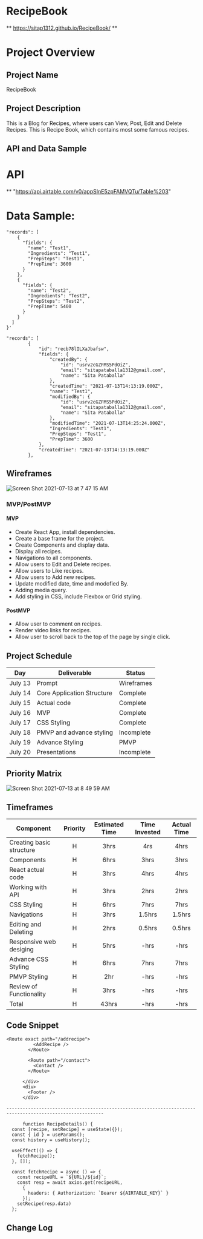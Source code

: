 # RecipeBook
** https://sitap1312.github.io/RecipeBook/ **

# Project Overview

## Project Name

RecipeBook

## Project Description
 
This is a Blog for Recipes, where users can View, Post, Edit and Delete Recipes. This is Recipe Book, which contains most some famous recipes.

## API and Data Sample

# API

** "https://api.airtable.com/v0/appSInE5zpFAMVQTu/Table%203"

# Data Sample: 
```
"records": [
    {
      "fields": {
        "name": "Test1",
        "Ingredients": "Test1",
        "PrepSteps": "Test1",
        "PrepTime": 3600
      }
    },
    {
      "fields": {
        "name": "Test2",
        "Ingredients": "Test2",
        "PrepSteps": "Test2",
        "PrepTime": 5400
      }
    }
  ]
}'

"records": [
        {
            "id": "recb78lILXaJbafsw",
            "fields": {
                "createdBy": {
                    "id": "usrv2cGZFMS5PdOiZ",
                    "email": "sitapataballa1312@gmail.com",
                    "name": "Sita Pataballa"
                },
                "createdTime": "2021-07-13T14:13:19.000Z",
                "name": "Test1",
                "modifiedBy": {
                    "id": "usrv2cGZFMS5PdOiZ",
                    "email": "sitapataballa1312@gmail.com",
                    "name": "Sita Pataballa"
                },
                "modifiedTime": "2021-07-13T14:25:24.000Z",
                "Ingredients": "Test1",
                "PrepSteps": "Test1",
                "PrepTime": 3600
            },
            "createdTime": "2021-07-13T14:13:19.000Z"
        },

```


## Wireframes

![Screen Shot 2021-07-13 at 7 47 15 AM](https://user-images.githubusercontent.com/85080279/125473070-fb21f69b-68ce-47df-846e-89a25183994b.png)

### MVP/PostMVP
  

#### MVP 

- Create React App, install dependencies. 
- Create a base frame for the project.
- Create Components and display data.
- Display all recipes.
- Navigations to all components.
- Allow users to Edit and Delete recipes.
- Allow users to Like recipes.
- Allow users to Add new recipes.
- Update modified date, time and modofied By.
- Adding media query.
- Add styling in CSS, include Flexbox or Grid styling.

#### PostMVP  

- Allow user to comment on recipes.
- Render video links for recipes.
- Allow user to scroll back to the top of the page by single click.

## Project Schedule

|  Day | Deliverable | Status
|---|---| ---|
|July 13| Prompt | Wireframes | Priority Matrix | Timeframes | Project Approval | Complete
|July 14| Core Application Structure | Complete
|July 15| Actual code | Complete
|July 16| MVP  | Complete
|July 17| CSS Styling | Complete
|July 18| PMVP and advance styling  | Incomplete
|July 19| Advance Styling | PMVP | Incomplete
|July 20| Presentations | Incomplete

## Priority Matrix

![Screen Shot 2021-07-13 at 8 49 59 AM](https://user-images.githubusercontent.com/85080279/125484019-0e18f284-5363-4659-8a7b-4d07f215a34d.png)

## Timeframes

| Component | Priority | Estimated Time | Time Invested | Actual Time |
| --- | :---: |  :---: | :---: | :---: |
| Creating basic structure| H | 3hrs| 4rs | 4hrs |
| Components | H | 6hrs | 3hrs | 3hrs |
| React actual code | H | 3hrs | 4hrs | 4hrs |
| Working with API | H | 3hrs| 2hrs | 2hrs |
| CSS Styling | H | 6hrs | 7hrs | 7hrs |
| Navigations | H | 3hrs | 1.5hrs | 1.5hrs |
| Editing and Deleting | H | 2hrs | 0.5hrs | 0.5hrs |
| Responsive web desiging | H | 5hrs | -hrs | -hrs |
| Advance CSS Styling | H | 6hrs | 7hrs | 7hrs |
| PMVP Styling | H | 2hr | -hrs | -hrs |
| Review of Functionality | H | 3hrs | -hrs | -hrs |
| Total | H | 43hrs| -hrs | -hrs |

## Code Snippet

```
<Route exact path="/addrecipe">
          <AddRecipe />
        </Route>

        <Route path="/contact">
          <Contact />
        </Route>

      </div>
      <div>
        <Footer />
      </div>
      
----------------------------------------------------------------------------------------------------------
      
      function RecipeDetails() {
  const [recipe, setRecipe] = useState({});
  const { id } = useParams();
  const history = useHistory();
  
  useEffect(() => {
    fetchRecipe();
  }, []);

  const fetchRecipe = async () => {
    const recipeURL = `${URL}/${id}`;
    const resp = await axios.get(recipeURL,
      {
        headers: { Authorization: `Bearer ${AIRTABLE_KEY}` }
      });
    setRecipe(resp.data)
  };

```

## Change Log
 ```

 ```
